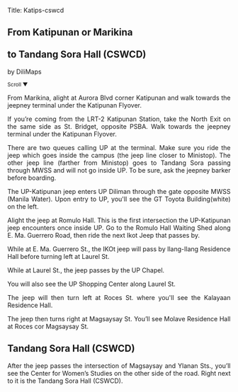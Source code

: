 Title: Katips-cswcd

<section id='cover' class='cover active'>
<h1> From Katipunan or Marikina <br><br>to Tandang Sora Hall (CSWCD)</h1>
<p align='justify'>by DiliMaps </p>
<small class='scroll'>Scroll ▼</small>
</section>

<section id='marikina'>
<p align='justify'>From Marikina, alight at Aurora Blvd corner Katipunan and walk towards the jeepney terminal under the Katipunan Flyover.
</p>
</section>

<section id='lrt2'>
<p align='justify'>If you’re coming from the LRT-2 Katipunan Station, take the North Exit on the same side as St. Bridget, opposite PSBA. Walk towards the jeepney terminal under the Katipunan Flyover.
</p>
</section>

<section id='katips'>
<p align='justify'>There are two queues calling UP at the terminal. Make sure you ride the jeep which goes inside the campus (the jeep line closer to Ministop). The other jeep line (farther from Ministop) goes to Tandang Sora passing through MWSS and will not go inside UP. To be sure, ask the jeepney barker before boarding.
</p>
</section>

<section id='gt-toyota'>
<p align='justify'>The UP-Katipunan jeep enters UP Diliman through the gate opposite MWSS (Manila Water). Upon entry to UP, you'll see the GT Toyota Building(white) on the left.
</p>
</section>

<section id='romulo-shed'>
<p align='justify'>Alight the jeep at Romulo Hall. This is the first intersection the UP-Katipunan jeep encounters once inside UP. Go to the Romulo Hall Waiting Shed along E. Ma. Guerrero Road, then ride the next Ikot Jeep that passes by.
</p>
</section>

<section id='ilangilang'>
<p align='justify'> While at E. Ma. Guerrero St., the IKOt jeep will pass by Ilang-Ilang Residence Hall before turning left at Laurel St.
</p>
</section>

<section id='chapel'>
<p align='justify'>While at Laurel St., the jeep passes by the UP Chapel.
</p>
</section>


<section id='sc'>
<p align='justify'> You will also see the UP Shopping Center along Laurel St.
</section>

<section id='kalay'>
<p align='justify'> The jeep will then turn left at Roces St. where you'll see the Kalayaan Residence Hall.
</p>
</section>

<section id='molave'>
<p align='justify'> The jeep then turns right at Magsaysay St. You’ll see Molave Residence Hall at Roces cor Magsaysay St.
</p>
</section>

<section id='cswcd'>
<h1>Tandang Sora Hall (CSWCD)</h1>
<p align='justify'>After the jeep passes the intersection of Magsaysay and Ylanan Sts., you’ll see the Center for Women’s Studies on the other side of the road. Right next to it is the Tandang Sora Hall (CSWCD).
</p>
</section>


